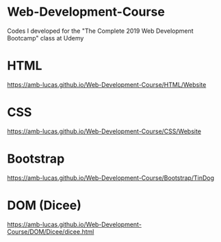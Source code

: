 # Web-Development-Course
Codes I developed for the "The Complete 2019 Web Development Bootcamp" class at Udemy

# HTML
<https://amb-lucas.github.io/Web-Development-Course/HTML/Website>

# CSS
<https://amb-lucas.github.io/Web-Development-Course/CSS/Website>

# Bootstrap
<https://amb-lucas.github.io/Web-Development-Course/Bootstrap/TinDog>

# DOM (Dicee)
<https://amb-lucas.github.io/Web-Development-Course/DOM/Dicee/dicee.html>
